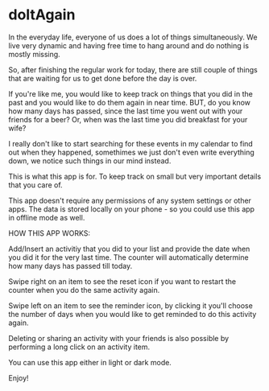 # doItAgain

In the everyday life, everyone of us does a lot of things simultaneously. We live very dynamic and having free time to hang around and do nothing is mostly missing.

So, after finishing the regular work for today, there are still couple of things that are waiting for us to get done before the day is over. 

If you're like me, you would like to keep track on things that you did in the past and you would like to do them again in near time.
BUT, do you know how many days has passed, since the last time you went out with your friends for a beer?
Or, when was the last time you did breakfast for your wife? 

I really don't like to start searching for these events in my calendar to find out when they happened, somethimes we just don't even
write everything down, we notice such things in our mind instead.

This is what this app is for. To keep track on small but very important details that you care of. 

This app doesn't require any permissions of any system settings or other apps. The data is stored locally on your phone - so you could use this app in offline mode as well. 

HOW THIS APP WORKS: 

Add/Insert an activitiy that you did to your list and provide the date when you did it for the very last time. The counter will automatically determine how many days has passed till today.

Swipe right on an item to see the reset icon if you want to restart the counter when you do the same activity again.

Swipe left on an item to see the reminder icon, by clicking it you'll choose the number of days when you would like to get reminded to do this activity again. 

Deleting or sharing an activity with your friends is also possible by performing a long click on an activity item.

You can use this app either in light or dark mode. 

Enjoy!
